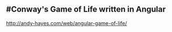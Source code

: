 #Conway's Game of Life written in Angular
----------------------------------------
http://andy-hayes.com/web/angular-game-of-life/

